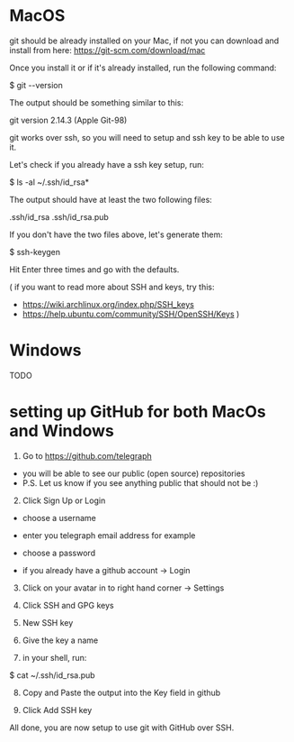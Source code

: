 # MacOS

git should be already installed on your Mac, if not you can download and install from here: https://git-scm.com/download/mac

Once you install it or if it's already installed, run the following command:

$ git --version

The output should be something similar to this:

git version 2.14.3 (Apple Git-98)

git works over ssh, so you will need to setup and ssh key to be able to use it.

Let's check if you already have a ssh key setup, run:

$ ls -al ~/.ssh/id_rsa*

The output should have at least the two following files:

.ssh/id_rsa
.ssh/id_rsa.pub

If you don't have the two files above, let's generate them:

$ ssh-keygen

Hit Enter three times and go with the defaults.

(
if you want to read more about SSH and keys, try this:
- https://wiki.archlinux.org/index.php/SSH_keys
- https://help.ubuntu.com/community/SSH/OpenSSH/Keys
)

# Windows

TODO

# setting up GitHub for both MacOs and Windows

1. Go to https://github.com/telegraph
- you will be able to see our public (open source) repositories
- P.S. Let us know if you see anything public that should not be :)

2. Click Sign Up or Login
- choose a username
- enter you telegraph email address for example
- choose a password

- if you already have a github account -> Login

3. Click on your avatar in to right hand corner -> Settings

4. Click SSH and GPG keys

5. New SSH key

6. Give the key a name

7. in your shell, run:

$ cat ~/.ssh/id_rsa.pub

8. Copy and Paste the output into the Key field in github

9. Click Add SSH key

All done, you are now setup to use git with GitHub over SSH.
